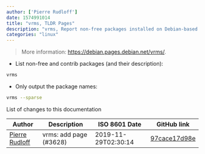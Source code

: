 ```yaml
---
author: ['Pierre Rudloff']
date: 1574991014
title: "vrms, TLDR Pages"
description: "vrms, Report non-free packages installed on Debian-based OSes."
categories: "linux"
---
```

> More information: <https://debian.pages.debian.net/vrms/>.

- List non-free and contrib packages (and their description):

```bash
vrms
```

- Only output the package names:

```bash
vrms --sparse
```
List of changes to this documentation


Author | Description | ISO 8601 Date | GitHub link
------|-----|-----|-----
[Pierre Rudloff](mailto:contact@rudloff.pro) | vrms: add page (#3628) | 2019-11-29T02:30:14 | [97cace17d98e](https://github.com/tldr-pages/tldr/commit/97cace17d98e257ed50e92153892e74006c2ec71)

